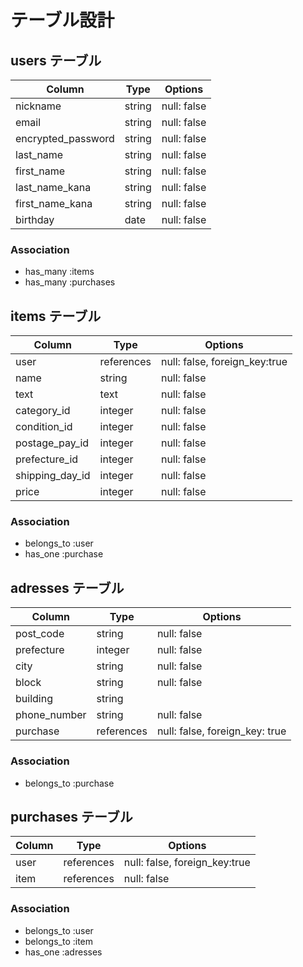 # テーブル設計

## users テーブル

| Column             | Type   | Options     |
| ------------------ | ------ | ----------- |
| nickname           | string | null: false |
| email              | string | null: false |
| encrypted_password | string | null: false |
| last_name          | string | null: false |
| first_name         | string | null: false |
| last_name_kana     | string | null: false |
| first_name_kana    | string | null: false |
| birthday           | date   | null: false |

### Association

- has_many :items
- has_many :purchases


## items テーブル

| Column          | Type       | Options                       |
| --------------- | ---------- | ----------------------------- |
| user            | references | null: false, foreign_key:true |
| name            | string     | null: false                   |
| text            | text       | null: false                   |
| category_id     | integer    | null: false                   |
| condition_id    | integer    | null: false                   |
| postage_pay_id  | integer    | null: false                   | 
| prefecture_id   | integer    | null: false                   |
| shipping_day_id | integer    | null: false                   |
| price           | integer    | null: false                   |

### Association

- belongs_to  :user
- has_one  :purchase


## adresses テーブル

| Column         | Type        | Options                        |
| -------------- | ----------- | ------------------------------ |
| post_code      | string      | null: false                    |
| prefecture     | integer     | null: false                    |
| city           | string      | null: false                    |
| block          | string      | null: false                    |
| building       | string      |                                |
| phone_number   | string      | null: false                    |
| purchase       | references  | null: false, foreign_key: true |

### Association

- belongs_to :purchase


## purchases テーブル

| Column    | Type       | Options                       |
| --------- | ---------- | ----------------------------  |
| user      | references | null: false, foreign_key:true |
| item      | references | null: false                   |

### Association

- belongs_to :user
- belongs_to :item
- has_one :adresses

